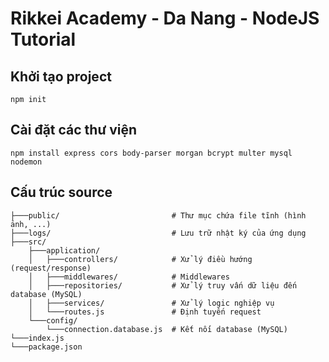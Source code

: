 # Rikkei Academy - Da Nang - NodeJS Tutorial

## Khởi tạo project
```shell
npm init
```

## Cài đặt các thư viện

```shell
npm install express cors body-parser morgan bcrypt multer mysql nodemon
```

## Cấu trúc source

```
├───public/                         # Thư mục chứa file tĩnh (hình ảnh, ...)
├───logs/                           # Lưu trữ nhật ký của ứng dụng
├───src/
    ├───application/
    │   ├───controllers/            # Xử lý điều hướng (request/response)
    │   ├───middlewares/            # Middlewares
    │   ├───repositories/           # Xử lý truy vấn dữ liệu đến database (MySQL)
    │   ├───services/               # Xử lý logic nghiệp vụ
    │   └───routes.js               # Định tuyến request
    └───config/
        └───connection.database.js  # Kết nối database (MySQL)
└───index.js
└───package.json
```
